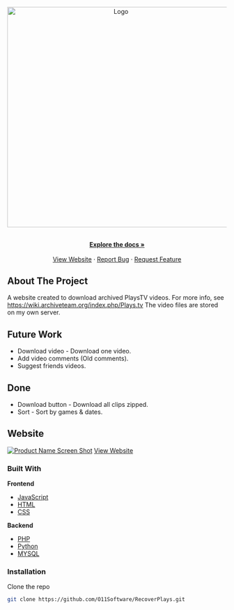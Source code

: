 <div id="top"></div>
<!-- PROJECT SHIELDS -->



<!-- PROJECT LOGO -->
<br />
<div align="center">
  <a href="https://github.com/O11Software/RecoverPlays">
    <img src="https://recoverplays.tv/plays-logo.svg" alt="Logo" width="506.5">
  </a>

  <p align="center">
    <br />
    <a href="https://github.com/O11Software/RecoverPlays"><strong>Explore the docs »</strong></a>
    <br />
    <br />
    <a href="https://recoverplays.tv">View Website</a>
    ·
    <a href="https://github.com/O11Software/RecoverPlays/issues">Report Bug</a>
    ·
    <a href="https://github.com/O11Software/RecoverPlays/issues">Request Feature</a>
  </p>
</div>

<!-- ABOUT THE PROJECT -->
## About The Project
A website created to download archived PlaysTV videos. For more info, see https://wiki.archiveteam.org/index.php/Plays.tv
The video files are stored on my own server.

## Future Work
* Download video - Download one video. 
* Add video comments (Old comments).
* Suggest friends videos.

## Done
* Download button - Download all clips zipped.
* Sort - Sort by games & dates.

## Website
[![Product Name Screen Shot][product-screenshot]]()
<a href="https://recoverplays.tv">View Website</a>

### Built With
**Frontend**
* [JavaScript](https://www.javascript.com/)
* [HTML](https://en.wikipedia.org/wiki/HTML)
* [CSS](https://en.wikipedia.org/wiki/CSS)

**Backend**
* [PHP](https://www.php.net/)
* [Python](https://www.python.org/)
* [MYSQL](https://www.mysql.com/)

### Installation
 Clone the repo
   ```sh
   git clone https://github.com/O11Software/RecoverPlays.git
   ```

<!-- MARKDOWN LINKS & IMAGES -->
<!-- https://www.markdownguide.org/basic-syntax/#reference-style-links -->
[product-screenshot]: https://segergren.dev/images/project/recoverplays.png
